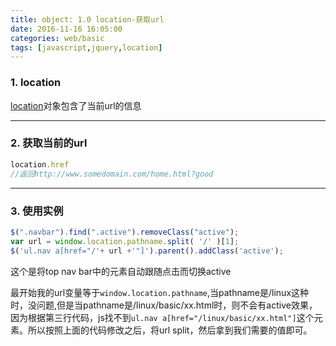 ```yaml
---
title: object: 1.0 location-获取url
date: 2016-11-16 16:05:00
categories: web/basic
tags: [javascript,jquery,location]
---
```


### 1. location
[location](http://www.w3schools.com/jsref/obj_location.asp)对象包含了当前url的信息

---

### 2. 获取当前的url
``` javascript
location.href
//返回http://www.somedomain.com/home.html?good
```

---

### 3. 使用实例
``` javascript
$(".navbar").find(".active").removeClass("active");
var url = window.location.pathname.split( '/' )[1];
$('ul.nav a[href="/'+ url +'"]').parent().addClass('active');
```
这个是将top nav bar中的元素自动跟随点击而切换active

最开始我的url变量等于`window.location.pathname`,当pathname是/linux这种时，没问题,但是当pathname是/linux/basic/xx.html时，则不会有active效果，因为根据第三行代码，js找不到`ul.nav a[href="/linux/basic/xx.html"]`这个元素。所以按照上面的代码修改之后，将url split，然后拿到我们需要的值即可。
